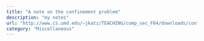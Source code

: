 ```yaml
---
title: "A note on the confinement problem"
description: "my notes"
url: "http://www.cs.umd.edu/~jkatz/TEACHING/comp_sec_F04/downloads/confinement.pdf"
category: "Miscellaneous"
---
```

